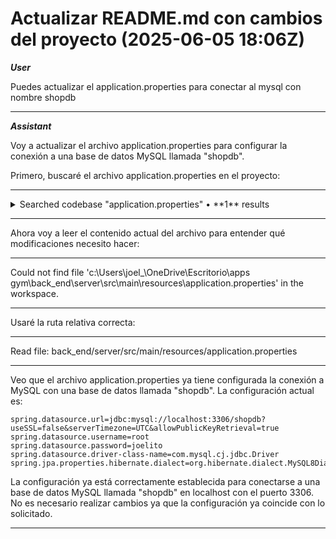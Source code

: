<!-- Generated by SpecStory -->

# Actualizar README.md con cambios del proyecto (2025-06-05 18:06Z)

_**User**_

Puedes actualizar el application.properties para conectar al mysql con nombre shopdb

---

_**Assistant**_

Voy a actualizar el archivo application.properties para configurar la conexión a una base de datos MySQL llamada "shopdb".

Primero, buscaré el archivo application.properties en el proyecto:

---

<details>
            <summary>Searched codebase "application.properties" • **1** results</summary>
        
| File |
|------|
| `undefined` |

</details>

---

Ahora voy a leer el contenido actual del archivo para entender qué modificaciones necesito hacer:

---

Could not find file 'c:\Users\joel_\OneDrive\Escritorio\apps gym\back_end\server\src\main\resources\application.properties' in the workspace.

---

Usaré la ruta relativa correcta:

---

Read file: back_end/server/src/main/resources/application.properties

---

Veo que el archivo application.properties ya tiene configurada la conexión a MySQL con una base de datos llamada "shopdb". La configuración actual es:

```
spring.datasource.url=jdbc:mysql://localhost:3306/shopdb?useSSL=false&serverTimezone=UTC&allowPublicKeyRetrieval=true
spring.datasource.username=root
spring.datasource.password=joelito
spring.datasource.driver-class-name=com.mysql.cj.jdbc.Driver
spring.jpa.properties.hibernate.dialect=org.hibernate.dialect.MySQL8Dialect
```

La configuración ya está correctamente establecida para conectarse a una base de datos MySQL llamada "shopdb" en localhost con el puerto 3306. No es necesario realizar cambios ya que la configuración ya coincide con lo solicitado.

---

